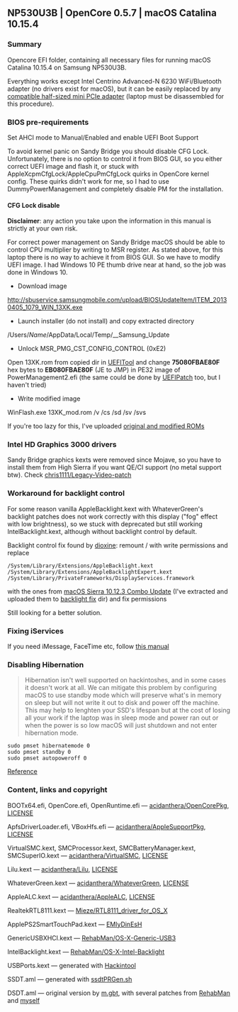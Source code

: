 ## NP530U3B | OpenCore 0.5.7 | macOS Catalina 10.15.4

### Summary

Opencore EFI folder, containing all necessary files for running macOS Catalina 10.15.4 on Samsung NP530U3B.

Everything works except Intel Centrino Advanced-N 6230 WiFi/Bluetooth adapter (no drivers exist for macOS), but it can be easily replaced by any [compatible half-sized mini PCIe adapter](https://dortania.github.io/Wireless-Buyers-Guide/types-of-wireless-card/mpcie.html) (laptop must be disassembled for this procedure).

### BIOS pre-requirements

Set AHCI mode to Manual/Enabled and enable UEFI Boot Support

To avoid kernel panic on Sandy Bridge you should disable CFG Lock. Unfortunately, there is no option to control it from BIOS GUI, so you either correct UEFI image and flash it, or stuck with AppleXcpmCfgLock/AppleCpuPmCfgLock quirks in OpenCore kernel config. These quirks didn't work for me, so I had to use DummyPowerManagement and completely disable PM for the installation.

#### CFG Lock disable

**Disclaimer**: any action you take upon the information in this manual is strictly at your own risk.

For correct power management on Sandy Bridge macOS should be able to control CPU multiplier by writing to MSR register. As stated above, for this laptop there is no way to achieve it from BIOS GUI. So we have to modify UEFI image. I had Windows 10 PE thumb drive near at hand, so the job was done in Windows 10.

- Download image

http://sbuservice.samsungmobile.com/upload/BIOSUpdateItem/ITEM_20130405_1079_WIN_13XK.exe

- Launch installer (do not install) and copy extracted directory

/Users/*Name*/AppData/Local/Temp/__Samsung_Update

- Unlock MSR_PMG_CST_CONFIG_CONTROL (0xE2)

Open 13XK.rom from copied dir in [UEFITool](https://github.com/LongSoft/UEFITool) and change **75080FBAE80F** hex bytes to **EB080FBAE80F** (JE to JMP) in PE32 image of PowerManagement2.efi (the same could be done by [UEFIPatch](https://github.com/LongSoft/UEFITool/releases) too, but I haven't tried)

- Write modified image

WinFlash.exe 13XK_mod.rom /v /cs /sd /sv /svs

If you're too lazy for this, I've uploaded [original and modified ROMs](BIOS)

### Intel HD Graphics 3000 drivers

Sandy Bridge graphics kexts were removed since Mojave, so you have to install them from High Sierra if you want QE/CI support (no metal support btw). Check [chris1111/Legacy-Video-patch](https://github.com/chris1111/Legacy-Video-patch)

### Workaround for backlight control

For some reason vanilla AppleBacklight.kext with WhateverGreen's backlight patches does not work correctly with this display ("fog" effect with low brightness), so we stuck with deprecated but still working IntelBacklight.kext, although without backlight control by default.

Backlight control fix found by [dioxine](https://www.tonymacx86.com/threads/guide-laptop-backlight-control-using-applebacklightfixup-kext.218222/page-186#post-1962813):
remount / with write permissions and replace

```
/System/Library/Extensions/AppleBacklight.kext
/System/Library/Extensions/AppleBacklightExpert.kext
/System/Library/PrivateFrameworks/DisplayServices.framework
```

with the ones from [macOS Sierra 10.12.3 Combo Update](https://support.apple.com/kb/DL1905) (I've extracted and uploaded them to [backlight fix](backlight%20fix) dir) and fix permissions

Still looking for a better solution.

### Fixing iServices

If you need iMessage, FaceTime etc, follow [this manual](https://dortania.github.io/OpenCore-Desktop-Guide/post-install/iservices.html)

### Disabling Hibernation

> Hibernation isn't well supported on hackintoshes, and in some cases it doesn't work at all. We can mitigate this problem by configuring macOS to use standby mode which will preserve what's in memory on sleep but will not write it out to disk and power off the machine. This may help to lenghten your SSD's lifespan but at the cost of losing all your work if the laptop was in sleep mode and power ran out or when the power is so low macOS will just shutdown and not enter hibernation mode.

```shell
sudo pmset hibernatemode 0
sudo pmset standby 0
sudo pmset autopoweroff 0
```

[Reference](https://1revenger1.gitbook.io/laptop-guide/battery-power-management/correcting-sleep-problems#disabling-hibernation)

### Content, links and copyright

BOOTx64.efi, OpenCore.efi, OpenRuntime.efi — [acidanthera/OpenCorePkg](https://github.com/acidanthera/OpenCorePkg), [LICENSE](LICENSES/OpenCorePkg.txt)

ApfsDriverLoader.efi, VBoxHfs.efi — [acidanthera/AppleSupportPkg](https://github.com/acidanthera/AppleSupportPkg), [LICENSE](LICENSES/AppleSupportPkg-LICENSE.txt)

VirtualSMC.kext, SMCProcessor.kext, SMCBatteryManager.kext, SMCSuperIO.kext — [acidanthera/VirtualSMC](https://github.com/acidanthera/VirtualSMC), [LICENSE](LICENSES/VirtualSMC.txt)

Lilu.kext — [acidanthera/Lilu](https://github.com/acidanthera/Lilu), [LICENSE](LICENSES/Lilu.txt)

WhateverGreen.kext — [acidanthera/WhateverGreen](https://github.com/acidanthera/WhateverGreen), [LICENSE](LICENSES/WhateverGreen.txt)

AppleALC.kext — [acidanthera/AppleALC](https://github.com/acidanthera/AppleALC), [LICENSE](LICENSES/AppleALC.txt)

RealtekRTL8111.kext — [Mieze/RTL8111_driver_for_OS_X](https://github.com/Mieze/RTL8111_driver_for_OS_X)

ApplePS2SmartTouchPad.kext — [EMlyDinEsH](https://osxlatitude.com/forums/topic/1948-elan-focaltech-and-synaptics-smart-touchpad-driver-mac-os-x/)

GenericUSBXHCI.kext — [RehabMan/OS-X-Generic-USB3](https://github.com/RehabMan/OS-X-Generic-USB3)

IntelBacklight.kext — [RehabMan/OS-X-Intel-Backlight](https://github.com/RehabMan/OS-X-Intel-Backlight)

USBPorts.kext — generated with [Hackintool](https://github.com/headkaze/Hackintool)

SSDT.aml — generated with [ssdtPRGen.sh](https://github.com/Piker-Alpha/ssdtPRGen.sh)

DSDT.aml — original version by [m.gbt](https://www.osx86.net/topic/20310-guide-uefi-mavericks-109x-el-capitan-10112-on-samsung-np530u3b/), with several patches from [RehabMan](https://github.com/RehabMan/Laptop-DSDT-Patch) and [myself](https://github.com/2b)